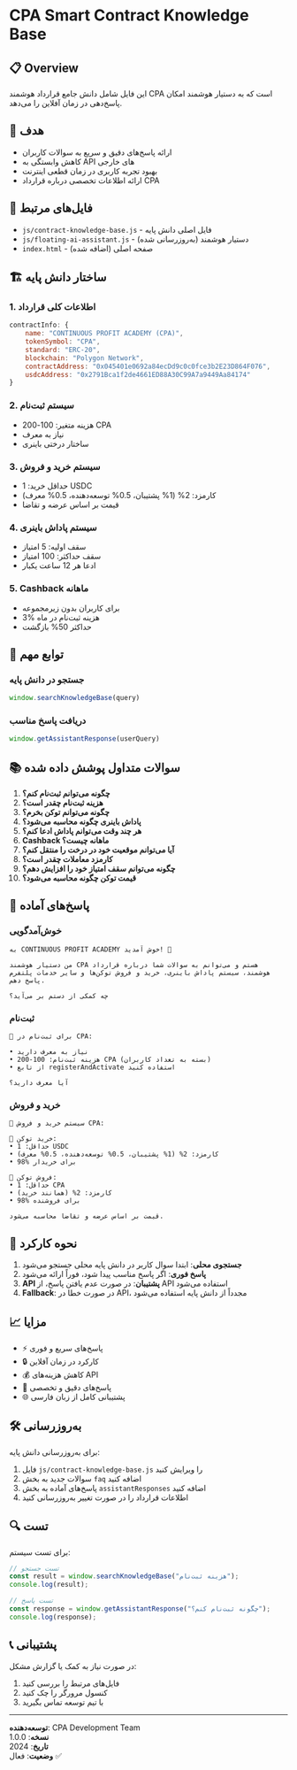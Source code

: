 # CPA Smart Contract Knowledge Base

## 📋 Overview

این فایل شامل دانش جامع قرارداد هوشمند CPA است که به دستیار هوشمند امکان پاسخ‌دهی در زمان آفلاین را می‌دهد.

## 🎯 هدف

- ارائه پاسخ‌های دقیق و سریع به سوالات کاربران
- کاهش وابستگی به API های خارجی
- بهبود تجربه کاربری در زمان قطعی اینترنت
- ارائه اطلاعات تخصصی درباره قرارداد CPA

## 📁 فایل‌های مرتبط

- `js/contract-knowledge-base.js` - فایل اصلی دانش پایه
- `js/floating-ai-assistant.js` - دستیار هوشمند (به‌روزرسانی شده)
- `index.html` - صفحه اصلی (اضافه شده)

## 🏗️ ساختار دانش پایه

### 1. اطلاعات کلی قرارداد
```javascript
contractInfo: {
    name: "CONTINUOUS PROFIT ACADEMY (CPA)",
    tokenSymbol: "CPA",
    standard: "ERC-20",
    blockchain: "Polygon Network",
    contractAddress: "0x045401e0692a84ecDd9c0c0fce3b2E23D864F076",
    usdcAddress: "0x2791Bca1f2de4661ED88A30C99A7a9449Aa84174"
}
```

### 2. سیستم ثبت‌نام
- هزینه متغیر: 100-200 CPA
- نیاز به معرف
- ساختار درختی باینری

### 3. سیستم خرید و فروش
- حداقل خرید: 1 USDC
- کارمزد: 2% (1% پشتیبان، 0.5% توسعه‌دهنده، 0.5% معرف)
- قیمت بر اساس عرضه و تقاضا

### 4. سیستم پاداش باینری
- سقف اولیه: 5 امتیاز
- سقف حداکثر: 100 امتیاز
- ادعا هر 12 ساعت یکبار

### 5. Cashback ماهانه
- برای کاربران بدون زیرمجموعه
- 3% هزینه ثبت‌نام در ماه
- حداکثر 50% بازگشت

## 🔧 توابع مهم

### جستجو در دانش پایه
```javascript
window.searchKnowledgeBase(query)
```

### دریافت پاسخ مناسب
```javascript
window.getAssistantResponse(userQuery)
```

## 📚 سوالات متداول پوشش داده شده

1. **چگونه می‌توانم ثبت‌نام کنم؟**
2. **هزینه ثبت‌نام چقدر است؟**
3. **چگونه می‌توانم توکن بخرم؟**
4. **پاداش باینری چگونه محاسبه می‌شود؟**
5. **هر چند وقت می‌توانم پاداش ادعا کنم؟**
6. **Cashback ماهانه چیست؟**
7. **آیا می‌توانم موقعیت خود در درخت را منتقل کنم؟**
8. **کارمزد معاملات چقدر است؟**
9. **چگونه می‌توانم سقف امتیاز خود را افزایش دهم؟**
10. **قیمت توکن چگونه محاسبه می‌شود؟**

## 🎨 پاسخ‌های آماده

### خوش‌آمدگویی
```
به CONTINUOUS PROFIT ACADEMY خوش آمدید! 🚀

من دستیار هوشمند CPA هستم و می‌توانم به سوالات شما درباره قرارداد هوشمند، سیستم پاداش باینری، خرید و فروش توکن‌ها و سایر خدمات پلتفرم پاسخ دهم.

چه کمکی از دستم بر می‌آید؟
```

### ثبت‌نام
```
📝 برای ثبت‌نام در CPA:

• نیاز به معرف دارید
• هزینه ثبت‌نام: 100-200 CPA (بسته به تعداد کاربران)
• از تابع registerAndActivate استفاده کنید

آیا معرف دارید؟
```

### خرید و فروش
```
💱 سیستم خرید و فروش CPA:

🔵 خرید توکن:
• حداقل: 1 USDC
• کارمزد: 2% (1% پشتیبان، 0.5% توسعه‌دهنده، 0.5% معرف)
• 98% برای خریدار

🔴 فروش توکن:
• حداقل: 1 CPA
• کارمزد: 2% (همانند خرید)
• 98% برای فروشنده

قیمت بر اساس عرضه و تقاضا محاسبه می‌شود.
```

## 🔄 نحوه کارکرد

1. **جستجوی محلی**: ابتدا سوال کاربر در دانش پایه محلی جستجو می‌شود
2. **پاسخ فوری**: اگر پاسخ مناسب پیدا شود، فوراً ارائه می‌شود
3. **API پشتیبان**: در صورت عدم یافتن پاسخ، از API استفاده می‌شود
4. **Fallback**: در صورت خطا در API، مجدداً از دانش پایه استفاده می‌شود

## 📈 مزایا

- ⚡ پاسخ‌های سریع و فوری
- 🔒 کارکرد در زمان آفلاین
- 💰 کاهش هزینه‌های API
- 🎯 پاسخ‌های دقیق و تخصصی
- 🌐 پشتیبانی کامل از زبان فارسی

## 🛠️ به‌روزرسانی

برای به‌روزرسانی دانش پایه:

1. فایل `js/contract-knowledge-base.js` را ویرایش کنید
2. سوالات جدید به بخش `faq` اضافه کنید
3. پاسخ‌های آماده به بخش `assistantResponses` اضافه کنید
4. اطلاعات قرارداد را در صورت تغییر به‌روزرسانی کنید

## 🔍 تست

برای تست سیستم:

```javascript
// تست جستجو
const result = window.searchKnowledgeBase("هزینه ثبت‌نام");
console.log(result);

// تست پاسخ
const response = window.getAssistantResponse("چگونه ثبت‌نام کنم؟");
console.log(response);
```

## 📞 پشتیبانی

در صورت نیاز به کمک یا گزارش مشکل:

1. فایل‌های مرتبط را بررسی کنید
2. کنسول مرورگر را چک کنید
3. با تیم توسعه تماس بگیرید

---

**توسعه‌دهنده**: CPA Development Team  
**نسخه**: 1.0.0  
**تاریخ**: 2024  
**وضعیت**: فعال ✅ 